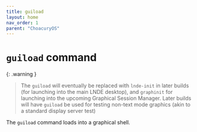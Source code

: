 ```yaml
---
title: guiload
layout: home
nav_order: 1
parent: "ChoacuryOS"
---
```

# `guiload` command
{: .warning }
> The `guiload` will eventually be replaced with `lnde-init` in later builds (for launching into the main LNDE desktop), and `graphinit` for launching into the upcoming Graphical Session Manager. Later builds will have `guiload` be used for testing non-text mode graphics (akin to a standard display server test)

The `guiload` command loads into a graphical shell.